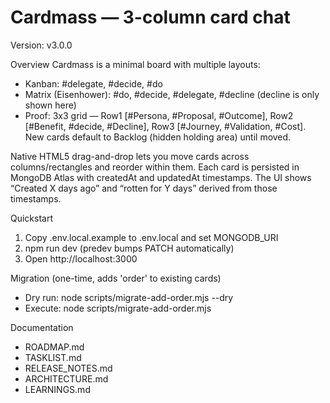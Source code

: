 # Cardmass — 3-column card chat

Version: v3.0.0

Overview
Cardmass is a minimal board with multiple layouts:
- Kanban: #delegate, #decide, #do
- Matrix (Eisenhower): #do, #decide, #delegate, #decline (decline is only shown here)
- Proof: 3x3 grid — Row1 [#Persona, #Proposal, #Outcome], Row2 [#Benefit, #decide, #Decline], Row3 [#Journey, #Validation, #Cost]. New cards default to Backlog (hidden holding area) until moved.

Native HTML5 drag-and-drop lets you move cards across columns/rectangles and reorder within them. Each card is persisted in MongoDB Atlas with createdAt and updatedAt timestamps. The UI shows “Created X days ago” and “rotten for Y days” derived from those timestamps.

Quickstart
1) Copy .env.local.example to .env.local and set MONGODB_URI
2) npm run dev (predev bumps PATCH automatically)
3) Open http://localhost:3000

Migration (one-time, adds 'order' to existing cards)
- Dry run: node scripts/migrate-add-order.mjs --dry
- Execute: node scripts/migrate-add-order.mjs

Documentation
- ROADMAP.md
- TASKLIST.md
- RELEASE_NOTES.md
- ARCHITECTURE.md
- LEARNINGS.md
